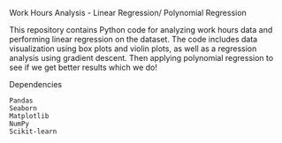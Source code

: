 Work Hours Analysis - Linear Regression/ Polynomial Regression

This repository contains Python code for analyzing work hours data and performing linear regression on the dataset. The code includes data visualization using box plots and violin plots, as well as a regression analysis using gradient descent. Then applying polynomial regression to see if we get better results which we do!

Dependencies

    Pandas
    Seaborn
    Matplotlib
    NumPy
    Scikit-learn

